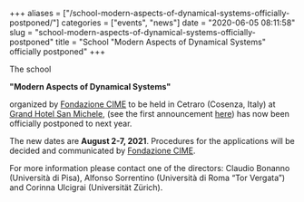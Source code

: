 +++
aliases = ["/school-modern-aspects-of-dynamical-systems-officially-postponed/"]
categories = ["events", "news"]
date = "2020-06-05 08:11:58"
slug = "school-modern-aspects-of-dynamical-systems-officially-postponed"
title = "School \"Modern Aspects of Dynamical Systems\" officially postponed"
+++

The school

**"Modern Aspects of Dynamical Systems"**

organized by [Fondazione CIME](http://web.math.unifi.it/users/cime/) to
be held in Cetraro (Cosenza, Italy) at [Grand Hotel San
Michele](https://www.grandhotelsanmichele.it/), (see the first
announcement
[here](https://www.dinamici.org/school-modern-aspects-of-dynamical-systems-20-24-july-2020/))
has now been officially postponed to next year.

The new dates are **August 2-7, 2021**. Procedures for the applications
will be decided and communicated by [Fondazione
CIME](http://web.math.unifi.it/users/cime/).

For more information please contact one of the directors: Claudio
Bonanno (Università di Pisa), Alfonso Sorrentino (Università di Roma
“Tor Vergata”) and Corinna Ulcigrai (Universität Zürich).
